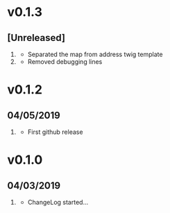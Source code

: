 # v0.1.3
## [Unreleased]

1. [](#new)
   * Separated the map from address twig template
1. [](#bugfix)
   * Removed debugging lines

# v0.1.2
##  04/05/2019

1. [](#new)
    * First github release

# v0.1.0
##  04/03/2019

1. [](#new)
    * ChangeLog started...
